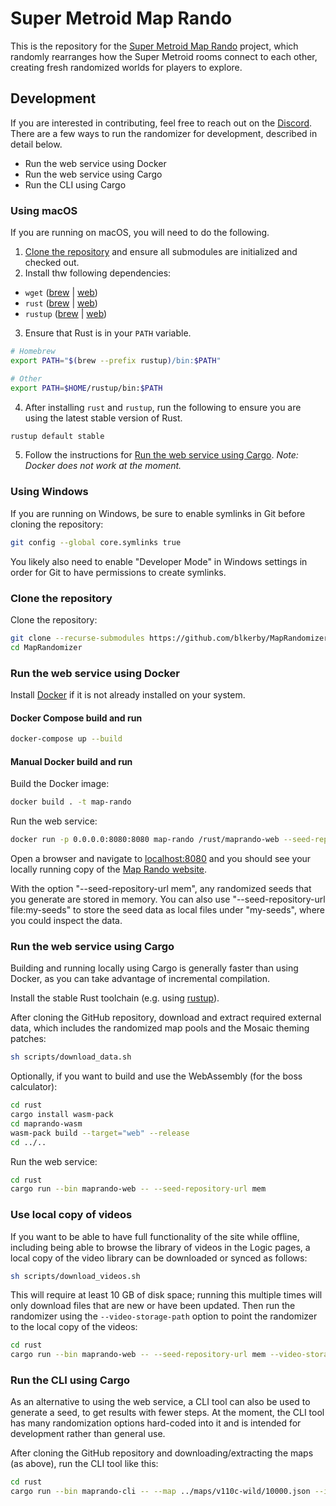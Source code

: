 # Super Metroid Map Rando

This is the repository for the [Super Metroid Map Rando](https://maprando.com) project, which randomly rearranges how the Super Metroid rooms connect to each other, creating fresh randomized worlds for players to explore.

## Development

If you are interested in contributing, feel free to reach out on the [Discord](https://discord.gg/Gc99YV2ZcB). There are a few ways to run the randomizer for development, described in detail below.

- Run the web service using Docker
- Run the web service using Cargo
- Run the CLI using Cargo

### Using macOS

If you are running on macOS, you will need to do the following.
1. [Clone the repository](?tab=readme-ov-file#clone-the-repository) and ensure all submodules are initialized and checked out.
2. Install thw following dependencies:
* `wget` ([brew](https://formulae.brew.sh/formula/wget) | [web](https://www.gnu.org/software/wget/))
* `rust` ([brew](https://formulae.brew.sh/formula/rust) | [web](https://www.rust-lang.org/))
* `rustup` ([brew](https://formulae.brew.sh/formula/rustup) | [web](https://rustup.rs/))
3. Ensure that Rust is in your `PATH` variable.
```sh
# Homebrew
export PATH="$(brew --prefix rustup)/bin:$PATH"

# Other
export PATH=$HOME/rustup/bin:$PATH
```
4. After installing `rust` and `rustup`, run the following to ensure you are using the latest stable version of Rust.
```sh
rustup default stable
```
5. Follow the instructions for [Run the web service using Cargo](?tab=readme-ov-file#run-the-web-service-using-cargo). _Note: Docker does not work at the moment._


### Using Windows

If you are running on Windows, be sure to enable symlinks in Git before cloning the repository:

```sh
git config --global core.symlinks true
```

You likely also need to enable "Developer Mode" in Windows settings in order for Git to have permissions to create symlinks.

### Clone the repository

Clone the repository:

```sh
git clone --recurse-submodules https://github.com/blkerby/MapRandomizer
cd MapRandomizer
```

### Run the web service using Docker

Install [Docker](https://docs.docker.com/get-docker/) if it is not already installed on your system. 


#### Docker Compose build and run

```sh
docker-compose up --build
```

#### Manual Docker build and run

Build the Docker image:

```sh
docker build . -t map-rando
```

Run the web service:

```sh
docker run -p 0.0.0.0:8080:8080 map-rando /rust/maprando-web --seed-repository-url mem
```

Open a browser and navigate to [localhost:8080](http://localhost:8080) and you should see your locally running copy of the [Map Rando website](https://maprando.com).

With the option "--seed-repository-url mem", any randomized seeds that you generate are stored in memory. You can also use "--seed-repository-url file:my-seeds" to store the seed data as local files under "my-seeds", where you could inspect the data.

### Run the web service using Cargo

Building and running locally using Cargo is generally faster than using Docker, as you can take advantage of incremental compilation.

Install the stable Rust toolchain (e.g. using [rustup](https://rustup.rs/)).

After cloning the GitHub repository, download and extract required external data, which includes the randomized map pools and the Mosaic theming patches:

```sh
sh scripts/download_data.sh
```

Optionally, if you want to build and use the WebAssembly (for the boss calculator):

```sh
cd rust
cargo install wasm-pack
cd maprando-wasm
wasm-pack build --target="web" --release
cd ../..
```

Run the web service:

```sh
cd rust
cargo run --bin maprando-web -- --seed-repository-url mem
```

### Use local copy of videos

If you want to be able to have full functionality of the site while offline, including being able to browse the library of videos in the Logic pages, a local copy of the video library can be downloaded or synced as follows:

```sh
sh scripts/download_videos.sh
```

This will require at least 10 GB of disk space; running this multiple times will only download files that are new or have been updated. Then run the randomizer using the `--video-storage-path` option to point the randomizer to the local copy of the videos:

```sh
cd rust
cargo run --bin maprando-web -- --seed-repository-url mem --video-storage-path ../map-rando-videos
```

### Run the CLI using Cargo

As an alternative to using the web service, a CLI tool can also be used to generate a seed,  to get results with fewer steps. At the moment, the CLI tool has many randomization options hard-coded into it and is intended for development rather than general use.

After cloning the GitHub repository and downloading/extracting the maps (as above), run the CLI tool like this:

```sh
cd rust
cargo run --bin maprando-cli -- --map ../maps/v110c-wild/10000.json --input-rom YOUR-PATH-TO-VANILLA-ROM --output-rom OUTPUT-ROM-FILENAME
```
